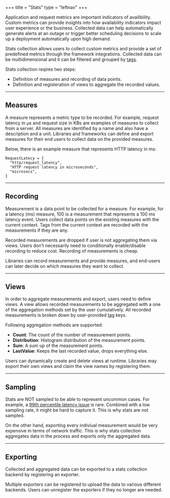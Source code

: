 +++
title = "Stats"
type = "leftnav"
+++

Application and request metrics are important indicators
of availibility. Custom metrics can provide insights into
how availability indicators impact user experience or the business.
Collected data can help automatically
generate alerts at an outage or trigger better scheduling
decisions to scale up a deployment automatically upon high demand.



Stats collection allows users to collect custom metrics and provide
a set of predefined metrics through the framework integrations.
Collected data can be multidimensional and
it can be filtered and grouped by [tags](/tags).

Stats collection reqires two steps:  

* Definition of measures and recording of data points.
* Definition and registeration of views to aggregate the recorded values.

---

## Measures  

A measure represents a metric type to be recorded. For example, request latency
in µs and request size in KBs are examples of measures to collect from a server.
All measures are identified by a name and also have a description and a unit.
Libraries and frameworks can define and export measures for their end users to
collect data on the provided measures.  

Below, there is an example measure that represents HTTP latency in ms:

```
RequestLatecy = { 
  "http/request_latency",
  "HTTP request latency in microseconds",
  "microsecs",
}
```
---

## Recording
Measurement is a data point to be collected for a measure. For example, for a latency (ms) measure, 100 is a measurement that represents a 100 ms latency event. Users collect data points on the existing measures with the current context. Tags from the current context are recorded with the measurements if they are any.  

Recorded measurements are dropped if user is not aggregating them via views. Users don’t necessarily need to conditionally enable/disable recording to reduce cost. Recording of measurements is cheap.  

Libraries can record measurements and provide measures,
and end-users can later decide on which measures
they want to collect.  

---

## Views

In order to aggregate measurements and export, users need to define views.
A view allows recorded measurements to be aggregated with a one of the
aggregation methods set by the user cumulatively.
All recorded measurements is broken down by user-provided [tag](/tags) keys.  

Following aggregation methods are supported:  

* **Count**: The count of the number of measurement points.
* **Distribution**: Histogram distribution of the measurement points.
* **Sum**: A sum up of the measurement points.
* **LastValue**: Keeps the last recorded value, drops everything else.

Users can dynamically create and delete views at runtime. Libraries may
export their own views and claim the view names by registering them.  

---

## Sampling

Stats are NOT sampled to be able to represent uncommon
cases. For example, a [99th percentile latency issue](https://www.youtube.com/watch?v=lJ8ydIuPFeU)
is rare. Combined with a low sampling rate,
it might be hard to capture it. This is why stats are not sampled.

On the other hand, exporting every indiviual measurement would
be very expensive in terms of network traffic. This is why stats
collection aggregates data in the process and exports only the
aggregated data.

---

## Exporting 

Collected and aggregated data can be exported to a stats collection backend by registering an exporter.  

Multiple exporters can be registered to upload the data to various different backends. Users can unregister the exporters if they no longer are needed. 